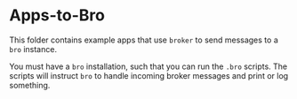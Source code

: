 # Apps-to-Bro

This folder contains example apps that use `broker` to send messages to a `bro` instance.

You must have a `bro` installation, such that you can run the `.bro` scripts. The scripts will instruct `bro` to handle incoming broker messages and print or log something.